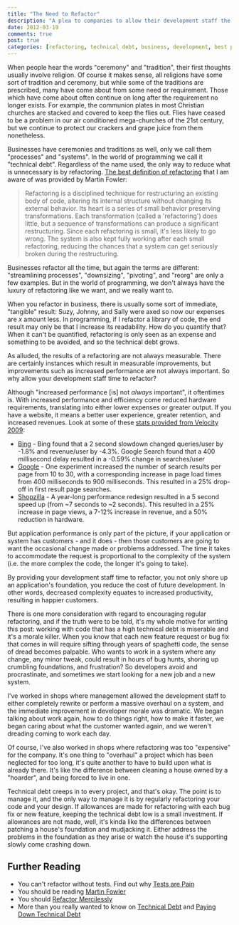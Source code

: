 ```yaml
---
title: "The Need to Refactor"
description: "A plea to companies to allow their development staff the opportunity and the time to refactor regularly."
date: 2012-03-19
comments: true
post: true
categories: [refactoring, technical debt, business, development, best practices]
---
```


When people hear the words "ceremony" and "tradition", their first thoughts usually involve religion. Of course it makes sense, all religions have some sort of tradition and ceremony, but while some of the traditions are prescribed, many have come about from some need or requirement. Those which have come about often continue on long after the requirement no longer exists. For example, the communion plates in most Christian churches are stacked and covered to keep the flies out. Flies have ceased to be a problem in our air conditioned mega-churches of the 21st century, but we continue to protect our crackers and grape juice from them nonetheless.

Businesses have ceremonies and traditions as well, only we call them "processes" and "systems". In the world of programming we call it "technical debt". Regardless of the name used, the only way to reduce what is unnecessary is by refactoring. [The best definition of refactoring](http://martinfowler.com/refactoring/) that I am aware of was provided by Martin Fowler:

> Refactoring is a disciplined technique for restructuring an existing body of code, altering its internal structure without changing its external behavior. Its heart is a series of small behavior preserving transformations. Each transformation (called a 'refactoring') does little, but a sequence of transformations can produce a significant restructuring. Since each refactoring is small, it's less likely to go wrong. The system is also kept fully working after each small refactoring, reducing the chances that a system can get seriously broken during the restructuring.

Businesses refactor all the time, but again the terms are different: "streamlining processes", "downsizing", "pivoting", and "reorg" are only a few examples. But in the world of programming, we don't always have the luxury of refactoring like we want, and we really want to.

When you refactor in business, there is usually some sort of immediate, "tangible" result: Suzy, Johnny, and Sally were axed so now our expenses are _x_ amount less. In programming, if I refactor a library of code, the end result may only be that I increase its readability. How do you quantify that? When it can't be quantified, refactoring is only seen as an expense and something to be avoided, and so the technical debt grows.

As alluded, the results of a refactoring are not always measurable. There are certainly instances which result in measurable improvements, but improvements such as increased performance are not always important. So why allow your development staff time to refactor?

Although "increased performance [is] not _always_ important", it oftentimes is. With increased performance and efficiency come reduced hardware requirements, translating into either lower expenses or greater output. If you have a website, it means a better user experience, greater retention, and increased revenues. Look at some of these [stats provided from Velocity 2009](http://radar.oreilly.com/2009/07/velocity-making-your-site-fast.html):

* [Bing](http://bing.com) - Bing found that a 2 second slowdown changed queries/user by -1.8% and revenue/user by -4.3%. Google Search found that a 400 millisecond delay resulted in a -0.59% change in searches/user
* [Google](http://google.com) - One experiment increased the number of search results per page from 10 to 30, with a corresponding increase in page load times from 400 milliseconds to 900 milliseconds. This resulted in a 25% drop-off in first result page searches.
* [Shopzilla](http://shopzilla.com) - A year-long performance redesign resulted in a 5 second speed up (from ~7 seconds to ~2 seconds). This resulted in a 25% increase in page views, a 7-12% increase in revenue, and a 50% reduction in hardware.

But application performance is only part of the picture, if your application or system has customers - and it does - then those customers are going to want the occasional change made or problems addressed. The time it takes to accommodate the request is proportional to the complexity of the system (i.e. the more complex the code, the longer it's going to take).

By providing your development staff time to refactor, you not only shore up an application's foundation, you reduce the cost of future development. In other words, decreased complexity equates to increased productivity, resulting in happier customers.

There is one more consideration with regard to encouraging regular refactoring, and if the truth were to be told, it's my whole motive for writing this post: working with code that has a high technical debt is miserable and it's a morale killer. When you know that each new feature request or bug fix that comes in will require sifting through years of spaghetti code, the sense of dread becomes palpable. Who wants to work in a system where any change, any minor tweak, could result in hours of bug hunts, shoring up crumbling foundations, and frustration? So developers avoid and procrastinate, and sometimes we start looking for a new job and a new system. 

I've worked in shops where management allowed the development staff to either completely rewrite or perform a massive overhaul on a system, and the immediate improvement in developer morale was dramatic. We began talking about work again, how to do things right, how to make it faster, we began caring about what the customer wanted again, and we weren't dreading coming to work each day.

Of course, I've also worked in shops where refactoring was too "expensive" for the company. It's one thing to "overhaul" a project which has been neglected for too long, it's quite another to have to build upon what is already there. It's like the difference between cleaning a house owned by a "hoarder", and being forced to live in one.

Technical debt creeps in to every project, and that's okay. The point is to manage it, and the only way to manage it is by regularly refactoring your code and your design. If allowances are made for refactoring with each bug fix or new feature, keeping the technical debt low is a small investment. If allowances are not made, well, it's kinda like the differences between patching a house's foundation and mudjacking it. Either address the problems in the foundation as they arise or watch the house it's supporting slowly come crashing down.

## Further Reading
* You can't refactor without tests. Find out why [Tests are Pain](//samuelmullen.com/2011/12/tests-are-pain/)
* You should be reading [Martin Fowler](http://martinfowler.com/)
* You should [Refactor Mercilessly](http://www.extremeprogramming.org/rules/refactor.html)
* More than you really wanted to know on [Technical Debt](http://www.martinfowler.com/bliki/TechnicalDebt.html) and [Paying Down Technical Debt](http://www.codinghorror.com/blog/2009/02/paying-down-your-technical-debt.html)
